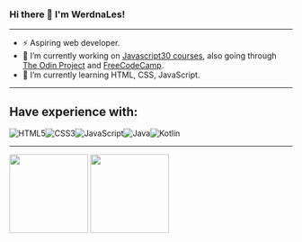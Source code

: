 ### Hi there 👋 I'm WerdnaLes!

---
- ⚡ Aspiring web developer.
- 🔭 I’m currently working on [Javascript30 courses](https://github.com/WerdnaLes/JavaScript30-courses), also going through [The Odin Project](https://www.theodinproject.com) and [FreeCodeCamp](https://www.freecodecamp.org).
- 🌱 I’m currently learning HTML, CSS, JavaScript.

---

## Have experience with:

![HTML5](https://img.shields.io/badge/html5-%23E34F26.svg?style=for-the-badge&logo=html5&logoColor=white)![CSS3](https://img.shields.io/badge/css3-%231572B6.svg?style=for-the-badge&logo=css3&logoColor=white)![JavaScript](https://img.shields.io/badge/javascript-%23323330.svg?style=for-the-badge&logo=javascript&logoColor=%23F7DF1E)![Java](https://img.shields.io/badge/java-%23ED8B00.svg?style=for-the-badge&logo=java&logoColor=white)![Kotlin](https://img.shields.io/badge/kotlin-%237F52FF.svg?style=for-the-badge&logo=kotlin&logoColor=white)

---

<p>
<img height="140px" src="https://github-readme-stats.vercel.app/api?username=werdnales&show_icons=true&theme=radical&hide=contribs,prs">
<img height="140px" src="https://github-readme-stats.vercel.app/api/top-langs/?username=werdnales&layout=compact&theme=radical">
</p>

<!--
**WerdnaLes/WerdnaLes** is a ✨ _special_ ✨ repository because its `README.md` (this file) appears on your GitHub profile.

Here are some ideas to get you started:

- 🔭 I’m currently working on ...
- 🌱 I’m currently learning ...
- 👯 I’m looking to collaborate on ...
- 🤔 I’m looking for help with ...
- 💬 Ask me about ...
- 📫 How to reach me: ...
- 😄 Pronouns: ...
- ⚡ Fun fact: ...
-->
